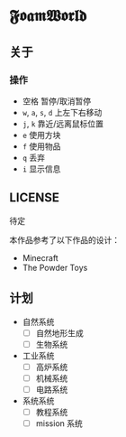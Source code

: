 # 𝕱𝖔𝖆𝖒𝖂𝖔𝖗𝖑𝖉
## 关于
### 操作
* 空格 暂停/取消暂停
* `w`, `a`, `s`, `d` 上左下右移动
* `j`, `k` 靠近/远离鼠标位置
* `e` 使用方块
* `f` 使用物品
* `q` 丢弃
* `i` 显示信息

## LICENSE
待定

本作品参考了以下作品的设计：
* Minecraft
* The Powder Toys

## 计划
- 自然系统
	- [ ] 自然地形生成
	- [ ] 生物系统
- 工业系统
	- [ ] 高炉系统
	- [ ] 机械系统
	- [ ] 电路系统
- 系统系统
	- [ ] 教程系统
	- [ ] mission 系统
